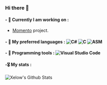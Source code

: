 ### Hi there 👋

#### - 🔨 Currently I am working on :
- [Momento](https://github.com/ReDevCafe/Momento) project.

#### - 💭 My preferred languages : ![C#](https://img.shields.io/badge/c%23-%23239120.svg?style=flat&logo=c-sharp&logoColor=white) ![C](https://img.shields.io/badge/c-%2300599C.svg?style=flat&logo=c&logoColor=white) ![ASM](https://img.shields.io/badge/-asm-blue)

#### - 💾 Programming tools : ![Visual Studio Code](https://img.shields.io/badge/Visual%20Studio%20Code-0078d7.svg?style=flate&logo=visual-studio-code&logoColor=white)


#### -🎖️ My stats :

<img align="left" alt="Xelow's Github Stats" src="https://github-readme-stats.vercel.app/api?username=AmeliaCute&show_icons=true&hide_border=true&theme=gotham" />
